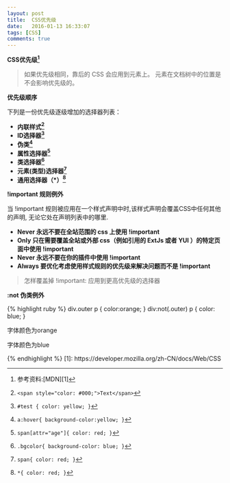 ```yaml
---
layout: post
title:  CSS优先级
date:   2016-01-13 16:33:07
tags: [CSS]
comments: true
---
```


**CSS优先级[^footNote0]**

[^footNote0]: 参考资料:[MDN][1]

>如果优先级相同，靠后的 CSS 会应用到元素上。
>元素在文档树中的位置是不会影响优先级的。

**优先级顺序**

下列是一份优先级逐级增加的选择器列表：

- **内联样式[^footNote1]**
- **ID选择器[^footNote2]**
- **伪类[^footNote3]**
- **属性选择器[^footNote4]**
- **类选择器[^footNote5]**
- **元素(类型)选择器[^footNote6]**
- **通用选择器（*）[^footNote7]**

[^footNote1]:```<span style="color: #000;">Text</span>```

[^footNote2]:```#test { color: yellow; }```

[^footNote3]:```a:hover{ background-color:yellow; }```

[^footNote4]:```span[attr="age"]{ color: red; }```

[^footNote5]:```.bgcolor{ background-color: blue; }```

[^footNote6]:```span{ color: red; }```

[^footNote7]:```*{ color: red; }```

**!important 规则例外**

当 !important 规则被应用在一个样式声明中时,该样式声明会覆盖CSS中任何其他的声明, 无论它处在声明列表中的哪里.

- **Never 永远不要在全站范围的 css 上使用 !important**
- **Only 只在需要覆盖全站或外部 css（例如引用的 ExtJs 或者 YUI ）的特定页面中使用   !important**
- **Never 永远不要在你的插件中使用 !important**
- **Always 要优化考虑使用样式规则的优先级来解决问题而不是 !important**

>怎样覆盖掉 !important: 应用到更高优先级的选择器

**:not 伪类例外**

{% highlight ruby %}
div.outer p {
    color:orange;
}
div:not(.outer) p {
    color: blue;
}
<div class="outer">
    <p>字体颜色为orange</p>
    <div class="inner">
        <p>字体颜色为blue</p>
    </div>
</div>
{% endhighlight %}
  [1]: https://developer.mozilla.org/zh-CN/docs/Web/CSS